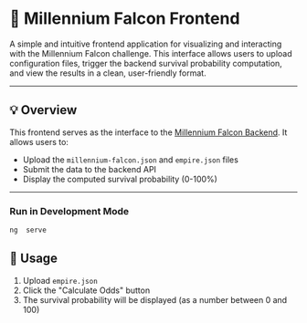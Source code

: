 # 🚀 Millennium Falcon Frontend

A simple and intuitive frontend application for visualizing and interacting with the Millennium Falcon challenge. This interface allows users to upload configuration files, trigger the backend survival probability computation, and view the results in a clean, user-friendly format.

---

## 💡 Overview

This frontend serves as the interface to the [Millennium Falcon Backend](https://github.com/firas-frikha/Millenium-falcon-challenge/tree/main/MillenniumFalconBackend). It allows users to:

- Upload the `millennium-falcon.json` and `empire.json` files
- Submit the data to the backend API
- Display the computed survival probability (0-100%)

---

### Run in Development Mode
```bash
ng  serve
```

## 💮 Usage

1. Upload `empire.json`
2. Click the "Calculate Odds" button
3. The survival probability will be displayed (as a number between 0 and 100)

